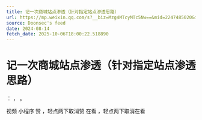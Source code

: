 ```yaml
---
title: 记一次商城站点渗透（针对指定站点渗透思路）
url: https://mp.weixin.qq.com/s?__biz=Mzg4MTcyMTc5Nw==&mid=2247485020&idx=1&sn=cd1d94362694bc05e7487c3da75feb18
source: Doonsec's feed
date: 2024-08-14
fetch_date: 2025-10-06T18:00:22.518890
---
```


# 记一次商城站点渗透（针对指定站点渗透思路）

：
，
。

视频
小程序
赞
，轻点两下取消赞
在看
，轻点两下取消在看